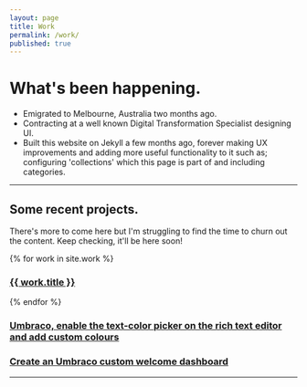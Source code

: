 ```yaml
---
layout: page
title: Work
permalink: /work/
published: true
---
```


# What's been happening.

- Emigrated to Melbourne, Australia two months ago.
- Contracting at a well known Digital Transformation Specialist designing UI.
- Built this website on Jekyll a few months ago, forever making UX improvements and adding more useful functionality to it such as; configuring 'collections' which this page is part of and including categories.

---

## Some recent projects.
There's more to come here but I'm struggling to find the time to churn out the content. Keep checking, it'll be here soon!

{% for work in site.work %}
<h3>
<a href="{{ work.url | prepend: site.baseurl }}">{{ work.title }}</a>
</h3>
{% endfor %}
<h3>
<a href="{{ site.baseurl }}/categories/umbraco-text-color-picker-rich-text-editor">Umbraco, enable the text-color picker on the rich text editor and add custom colours</a>
</h3>
<h3>
<a href="{{ site.baseurl }}/categories/umbraco-custom-welcome-dashboard/">Create an Umbraco custom welcome dashboard</a>
</h3>

---
